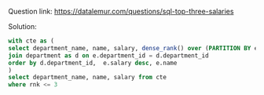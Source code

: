 Question link: https://datalemur.com/questions/sql-top-three-salaries


Solution: 
```sql
with cte as (
select department_name, name, salary, dense_rank() over (PARTITION BY e.department_id order by salary desc) as rnk from employee as e  
join department as d on e.department_id = d.department_id 
order by d.department_id,  e.salary desc, e.name
)
select department_name, name, salary from cte 
where rnk <= 3
```